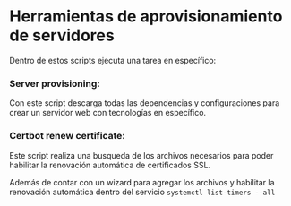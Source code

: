 # Herramientas de aprovisionamiento de servidores

Dentro de estos scripts ejecuta una tarea en específico:

### Server provisioning:

Con este script descarga todas las dependencias y configuraciones para crear un servidor web con tecnologías en específico.

### Certbot renew certificate:

Este script realiza una busqueda de los archivos necesarios para poder habilitar la renovación automática de certificados SSL.

Además de contar con un wizard para agregar los archivos y habilitar la renovación automática dentro del servicio `systemctl list-timers --all`
